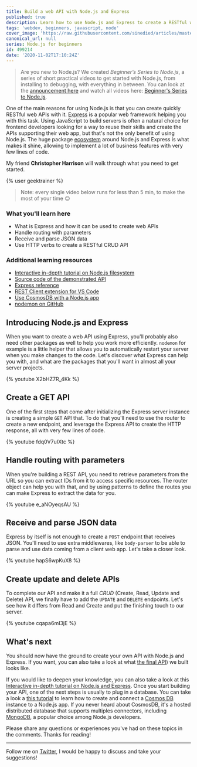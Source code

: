 ```yaml
---
title: Build a web API with Node.js and Express
published: true
description: Learn how to use Node.js and Express to create a RESTful web API with this series of bite-sized videos for beginners.
tags: 'webdev, beginners, javascript, node'
cover_image: 'https://raw.githubusercontent.com/sinedied/articles/master/articles/node/beginner-series/assets/banner4.jpg'
canonical_url: null
series: Node.js for beginners
id: 499214
date: '2020-11-02T17:10:24Z'
---
```


> Are you new to Node.js? We created *Beginner’s Series to Node.js*, a series of short practical videos to get started with Node.js, from installing to debugging, with everything in between. You can look at the [announcement here](https://dev.to/sinedied/learn-node-js-with-this-series-of-short-videos-for-beginners-4lpm) and watch all videos here: [Beginner's Series to Node.js](https://www.youtube.com/playlist?list=PLlrxD0HtieHje-_287YJKhY8tDeSItwtg).

One of the main reasons for using Node.js is that you can create quickly RESTful web APIs with it. [Express](https://expressjs.com) is a popular web framework helping you with this task. Using JavaScript to build servers is often a natural choice for frontend developers looking for a way to reuse their skills and create the APIs supporting their web app, but that's not the only benefit of using Node.js. The huge package [ecosystem](https://www.npmjs.com/search?q=express) around Node.js and Express is what makes it shine, allowing to implement a lot of business features with very few lines of code.

My friend **Christopher Harrison** will walk through what you need to get started. 

{% user geektrainer %}

> Note: every single video below runs for less than 5 min, to make the most of your time 😉

### What you'll learn here
- What is Express and how it can be used to create web APIs
- Handle routing with parameters
- Receive and parse JSON data
- Use HTTP verbs to create a RESTful CRUD API

### Additional learning resources
- [Interactive in-depth tutorial on Node.js filesystem](https://docs.microsoft.com/learn/modules/build-web-api-nodejs-express/?wt.mc_id=nodebeginner-devto-yolasors)
- [Source code of the demonstrated API](https://github.com/microsoft/Web-Dev-For-Beginners/tree/main/7-bank-project/api)
- [Express reference](https://expressjs.com/en/4x/api.html)
- [REST Client extension for VS Code](https://marketplace.visualstudio.com/items?itemName=humao.rest-client&WT.mc_id=nodebeginner-devto-yolasors)
- [Use CosmosDB with a Node.js app](https://docs.microsoft.com/learn/modules/build-node-cosmos-app-vscode/?WT.mc_id=nodebeginner-devto-yolasors)
- [nodemon on GitHub](https://github.com/remy/nodemon)

## Introducing Node.js and Express

When you want to create a web API using Express, you'll probably also need other packages as well to help you work more efficiently. `nodemon` for example is a little helper that allows you to automatically restart your server when you make changes to the code. Let's discover what Express can help you with, and what are the packages that you'll want in almost all your server projects.

{% youtube X2bHZ7R_4Kk %}

## Create a GET API

One of the first steps that come after initializing the Express server instance is creating a simple `GET` API that. To do that you'll need to use the router to create a new endpoint, and leverage the Express API to create the HTTP response, all with very few lines of code.

{% youtube fdq0V7uIXtc %}

## Handle routing with parameters

When you're building a REST API, you need to retrieve parameters from the URL so you can extract IDs from it to access specific resources. The router object can help you with that, and by using patterns to define the routes you can make Express to extract the data for you.

{% youtube e_aNOyeqsAU %}

## Receive and parse JSON data

Express by itself is not enough to create a `POST` endpoint that receives JSON. You'll need to use extra middlewares, like `body-parser` to be able to parse and use data coming from a client web app. Let's take a closer look.

{% youtube hapS6wpKuX8 %}

## Create update and delete APIs

To complete our API and make it a full *CRUD* (Create, Read, Update and Delete) API, we finally have to add the `UPDATE` and `DELETE` endpoints. Let's see how it differs from Read and Create and put the finishing touch to our server.

{% youtube cqapa6mI3jE %}

## What's next

You should now have the ground to create your own API with Node.js and Express. If you want, you can also take a look at what [the final API](https://github.com/microsoft/Web-Dev-For-Beginners/tree/main/7-bank-project/api)) we built looks like.

If you would like to deepen your knowledge, you can also take a look at this [Interactive in-depth tutorial on Node.js and Express](https://docs.microsoft.com/learn/modules/build-web-api-nodejs-express/?wt.mc_id=nodebeginner-devto-yolasors). Once you start building your API, one of the next steps is usually to plug in a database. You can take a look a [this tutorial](https://docs.microsoft.com/azure/cosmos-db/sql-api-nodejs-application/?wt.mc_id=nodebeginner-devto-yolasors) to learn how to create and connect a [Cosmos DB](https://docs.microsoft.com/learn/modules/build-node-cosmos-app-vscode/?wt.mc_id=nodebeginner-devto-yolasors) instance to a Node.js app. If you never heard about CosmosDB, it's a hosted distributed database that supports multiples connectors, including [MongoDB](https://www.mongodb.com), a popular choice among Node.js developers.

Please share any questions or experiences you've had on these topics in the comments. Thanks for reading!

---

Follow me on [Twitter](http://twitter.com/sinedied), I would be happy to discuss and take your suggestions!

